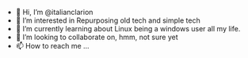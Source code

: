 - 👋 Hi, I’m @italianclarion
- 👀 I’m interested in Repurposing old tech and simple tech
- 🌱 I’m currently learning about Linux being a windows user all my life.
- 💞️ I’m looking to collaborate on, hmm, not sure yet
- 📫 How to reach me ...

<!---
italianclarion/italianclarion is a ✨ special ✨ repository because its `README.md` (this file) appears on your GitHub profile.
You can click the Preview link to take a look at your changes.
--->
